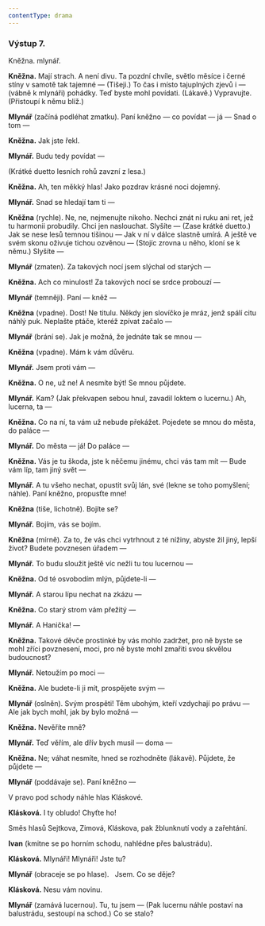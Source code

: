 ```yaml
---
contentType: drama
---
```


### Výstup 7.

Kněžna. mlynář.

**Kněžna.** Mají strach. A není divu. Ta pozdní chvíle, světlo měsíce i černé stíny v samotě tak tajemné — (Tišeji.) To čas i místo tajuplných zjevů i — (vábně k mlynáři) pohádky. Teď byste mohl povídati. (Lákavě.) Vypravujte. (Přistoupí k němu blíž.)

**Mlynář** (začíná podléhat zmatku). Paní kněžno — co povídat — já — Snad o tom —

**Kněžna.** Jak jste řekl.

**Mlynář.** Budu tedy povídat —

(Krátké duetto lesních rohů zavzní z lesa.)

**Kněžna.** Ah, ten měkký hlas! Jako pozdrav krásné noci dojemný.

**Mlynář.** Snad se hledají tam ti —

**Kněžna** (rychle). Ne, ne, nejmenujte nikoho. Nechci znát ni ruku ani ret, jež tu harmonii probudily. Chci jen naslouchat. Slyšíte — (Zase krátké duetto.) Jak se nese lesů temnou tišinou — Jak v ní v dálce slastně umírá. A ještě ve svém skonu oživuje tichou ozvěnou — (Stojíc zrovna u něho, kloní se k němu.) Slyšíte —

**Mlynář** (zmaten). Za takových nocí jsem slýchal od starých —

**Kněžna.** Ach co minulost! Za takových nocí se srdce probouzí —

**Mlynář** (temněji). Paní — kněž —

**Kněžna** (vpadne). Dost! Ne titulu. Někdy jen slovíčko je mráz, jenž spálí citu náhlý puk. Neplašte ptáče, kteréž zpívat začalo —

**Mlynář** (brání se). Jak je možná, že jednáte tak se mnou —

**Kněžna** (vpadne). Mám k vám důvěru.

**Mlynář.** Jsem proti vám —

**Kněžna.** O ne, už ne! A nesmíte být! Se mnou půjdete.

**Mlynář.** Kam? (Jak překvapen sebou hnul, zavadil loktem o lucernu.) Ah, lucerna, ta —

**Kněžna.** Co na ní, ta vám už nebude překážet. Pojedete se mnou do města, do paláce —

**Mlynář.** Do města — já! Do paláce —

**Kněžna.** Vás je tu škoda, jste k něčemu jinému, chci vás tam mít — Bude vám líp, tam jiný svět —

**Mlynář.** A tu všeho nechat, opustit svůj lán, své (lekne se toho pomyšlení; náhle). Paní kněžno, propusťte mne!

**Kněžna** (tiše, lichotně). Bojíte se?

**Mlynář.** Bojím, vás se bojím.

**Kněžna** (mírně). Za to, že vás chci vytrhnout z té nížiny, abyste žil jiný, lepší život? Budete povznesen úřadem —

**Mlynář.** To budu sloužit ještě víc nežli tu tou lucernou —

**Kněžna.** Od té osvobodím mlýn, půjdete-li — 

**Mlynář.** A starou lípu nechat na zkázu — 

**Kněžna.** Co starý strom vám přežitý — 

**Mlynář.** A Hanička! —

**Kněžna.** Takové děvče prostinké by vás mohlo zadržet, pro ně byste se mohl zříci povznesení, moci, pro ně byste mohl zmařiti svou skvělou budoucnost?

**Mlynář.** Netoužím po moci —

**Kněžna.** Ale budete-li ji mít, prospějete svým —

**Mlynář** (oslněn). Svým prospěti! Těm ubohým, kteří vzdychají po právu — Ale jak bych mohl, jak by bylo možná —

**Kněžna.** Nevěříte mně?

**Mlynář.** Teď věřím, ale dřív bych musil — doma — 

**Kněžna.** Ne; váhat nesmíte, hned se rozhodněte (lákavě). Půjdete, že půjdete —

**Mlynář** (poddávaje se). Paní kněžno —

V pravo pod schody náhle hlas Kláskové.

**Klásková.** I ty obludo! Chyťte ho!

Směs hlasů Sejtkova, Zimová, Kláskova, pak žblunknutí vody a zařehtání.

**Ivan** (kmitne se po horním schodu, nahlédne přes balustrádu).

**Klásková.** Mlynáři! Mlynáři! Jste tu?

**Mlynář** (obraceje se po hlase).   Jsem. Co se děje?

**Klásková.** Nesu vám novinu.

**Mlynář** (zamává lucernou). Tu, tu jsem — (Pak lucernu náhle postaví na balustrádu, sestoupí na schod.) Co se stalo?
